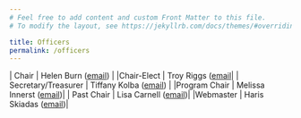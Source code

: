 ```yaml
---
# Feel free to add content and custom Front Matter to this file.
# To modify the layout, see https://jekyllrb.com/docs/themes/#overriding-theme-defaults

title: Officers
permalink: /officers
---
```


| Chair |  Helen Burn ([email](mailto:HBURN@highline.edu)) |
|Chair-Elect | Troy Riggs ([email](mailto:triggs@uu.edu)|
| Secretary/Treasurer | Tiffany Kolba ([email](mailto:tiffany.kolba@valpo.edu)) |
|Program Chair | Melissa Innerst ([email](mailto:melissaninnerst@gmail.com))|
| Past Chair | Lisa Carnell ([email](mailto:lcarnell@highpoint.edu))|
|Webmaster | Haris Skiadas ([email](mailto:skiadas@hanover.edu))|
